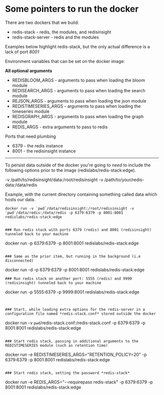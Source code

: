 # Some pointers to run the docker

There are two dockers that we build:

* redis-stack - redis, the modules, and redisinsight
* redis-stack-server - redis and the modules

Examples below highlight redis-stack, but the only actual difference is a lack of port *8001*


Environment variables that can be set on the docker image:

**All optional arguments**

* REDISBLOOM_ARGS - arguments to pass when loading the bloom module
* REDISEARCH_ARGS - arguments to pass when loading the search module
* REJSON_ARGS - arguments to pass when loading the json module
* REDISTIMESERIES_ARGS - arguments to pass when loading the timeseries module
* REDISGRAPH_ARGS - arguments to pass when loading the graph module
* REDIS_ARGS - extra arguments to pass to redis

Ports that need plumbing
- 6379 - the redis instance
- 8001 - the redisinsight instance

---------------

To persist data outside of the docker you're going to *need* to include the following options prior to the image (redislabs/redis-stack:edge).

-v /path/to/redisinsight/data:/root/redisinsight
-v /path/to/your/redis-data:/data/redis

Example, with the current directory containing something called data which hosts our data.

```
docker run -v `pwd`/data/redisinsight:/root/redisinsight -v `pwd`/data/redis:/data/redis -p 6379:6379 -p 8001:8001 redislabs/redis-stack:edge
```

```

### Run redis stack with ports 6379 (redis) and 8001 (redisinsight) tunneled back to your machine
```
docker run -p 6379:6379 -p 8001:8001 redislabs/redis-stack:edge
```

### Same as the prior item, but running in the background (i.e disconnected)
```
docker run -d -p 6379:6379 -p 8001:8001 redislabs/redis-stack:edge
```
### Run redis stack on another port: 5555 (redis) and 9999 (redisinsight) tunneled back to your machine
```
docker run -p 5555:6379 -p 9999:8001 redislabs/redis-stack:edge
```


### Start, while loading extra options for the redis-server in a configuration file named *redis-stack.conf* stored outside the docker

```
docker run -v `pwd`/redis-stack.conf:/redis-stack.conf -p 6379:6379 -p 8001:8001 redislabs/redis-stack:edge
```

### Start redis stack, passing in additional arguments to the REDISTIMESERIES module (such as retention time)

```
docker run -e REDISTIMESERIES_ARGS="RETENTION_POLICY=20" -p 6379:6379 -p 8001:8001 redislabs/redis-stack:edge
```

### Start redis stack, setting the password *redis-stack*

```
docker run -e REDIS_ARGS="--requirepass redis-stack" -p 6379:6379 -p 8001:8001 redislabs/redis-stack:edge
```
